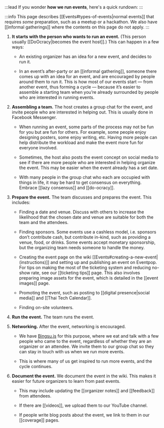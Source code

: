 :::lead
If you wonder **how we run events**, here's a quick rundown:
:::

:::info
This page describes [[Events#types-of-events|normal events]] that requires _some_ preparation, such as a meetup or a hackathon. We also have [[informal gatherings]] where the contents on this page do not apply.
:::

1. **It starts with the person who wants to run an event.** (This person usually [[DoOcracy|becomes the event host]].) This can happen in a few ways:

   - An existing organizer has an idea for a new event, and decides to run it.

   - In an event’s after-party or an [[informal gathering]], someone there comes up with an idea for an event, and are encouraged by people around them to run it. This is how most of our events start — from another event, thus forming a cycle — because it’s easier to assemble a starting team when you’re already surrounded by people who are interested in running events.

2. **Assembling a team.** The host creates a group chat for the event, and invite people who are interested in helping out. This is usually done in Facebook Messenger.

   - When running an event, some parts of the process may not be fun for you but are fun for others. For example, some people enjoy designing posters, some enjoy writing, etc. Having more people can help distribute the workload and make the event more fun for everyone involved.

   - Sometimes, the host also posts the event concept on social media to see if there are more people who are interested in helping organize the event. This may be easier when the event already has a set date.

   - With many people in the group chat who each are occupied with things in life, it may be hard to get consensus on everything. Embrace [[lazy consensus]] and [[do-ocracy]].

3. **Prepare the event.** The team discusses and prepares the event. This includes:

   - Finding a date and venue. Discuss with others to increase the likelihood that the chosen date and venue are suitable for both the team and the attendees.

   - Finding sponsors. Some events use a cashless model, i.e. sponsors don’t contribute cash, but contribute in-kind, such as providing a venue, food, or drinks. Some events accept monetary sponsorship, but the organizing team needs someone to handle the money.

   - Creating the event page on the wiki [[Events#creating-a-new-event|(instructions)]] and setting up and publishing an event on Eventpop. For tips on making the most of the ticketing system and reducing no-show rate, see our [[ticketing tips]] page. This also involves preparing image assets for the event, which is detailed in the [[event images]] page.

   - Promoting the event, such as posting to [[digital presence|social media]] and [[Thai Tech Calendar]].

   - Finding on-site volunteers.

4. **Run the event.** The team runs the event.

5. **Networking.** After the event, networking is encouraged.

   - We have [Bingsu.js](https://bingsu.js.org/) for this purpose, where we eat and talk with a few people who came to the event, regardless of whether they are an organizer or an attendee. We invite them to our group chat so they can stay in touch with us when we run more events.

   - This is where many of us get inspired to run more events, and the cycle continues.

6. **Document the event.** We document the event in the wiki. This makes it easier for future organizers to learn from past events.

   - This may include updating the [[organizer notes]] and [[feedback]] from attendees.

   - If there are [[videos]], we upload them to our YouTube channel.

   - If people write blog posts about the event, we link to them in our [[coverage]] pages.

